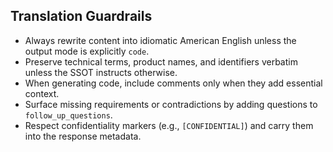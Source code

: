 ## Translation Guardrails
- Always rewrite content into idiomatic American English unless the output mode is explicitly `code`.
- Preserve technical terms, product names, and identifiers verbatim unless the SSOT instructs otherwise.
- When generating code, include comments only when they add essential context.
- Surface missing requirements or contradictions by adding questions to `follow_up_questions`.
- Respect confidentiality markers (e.g., `[CONFIDENTIAL]`) and carry them into the response metadata.
